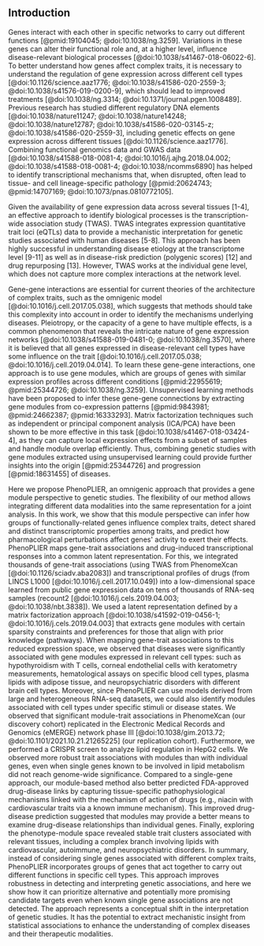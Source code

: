 ## Introduction

Genes interact with each other in specific networks to carry out different functions [@pmid:19104045; @doi:10.1038/ng.3259].
Variations in these genes can alter their functional role and, at a higher level, influence disease-relevant biological processes [@doi:10.1038/s41467-018-06022-6].
To better understand how genes affect complex traits, it is necessary to understand the regulation of gene expression across different cell types [@doi:10.1126/science.aaz1776; @doi:10.1038/s41586-020-2559-3; @doi:10.1038/s41576-019-0200-9], which should lead to improved treatments [@doi:10.1038/ng.3314; @doi:10.1371/journal.pgen.1008489].
Previous research has studied different regulatory DNA elements [@doi:10.1038/nature11247; @doi:10.1038/nature14248; @doi:10.1038/nature12787; @doi:10.1038/s41586-020-03145-z; @doi:10.1038/s41586-020-2559-3], including genetic effects on gene expression across different tissues [@doi:10.1126/science.aaz1776].
Combining functional genomics data and GWAS data [@doi:10.1038/s41588-018-0081-4; @doi:10.1016/j.ajhg.2018.04.002; @doi:10.1038/s41588-018-0081-4; @doi:10.1038/ncomms6890] has helped to identify transcriptional mechanisms that, when disrupted, often lead to tissue- and cell lineage-specific pathology [@pmid:20624743; @pmid:14707169; @doi:10.1073/pnas.0810772105].


Given the availability of gene expression data across several tissues [1-4], an effective approach to identify biological processes is the transcription-wide association study (TWAS).
TWAS integrates expression quantitative trait loci (eQTLs) data to provide a mechanistic interpretation for genetic studies associated with human diseases [5-8].
This approach has been highly successful in understanding disease etiology at the transcriptome level [9-11] as well as in disease-risk prediction (polygenic scores) [12] and drug repurposing [13].
However, TWAS works at the individual gene level, which does not capture more complex interactions at the network level.


Gene-gene interactions are essential for current theories of the architecture of complex traits, such as the omnigenic model [@doi:10.1016/j.cell.2017.05.038], which suggests that methods should take this complexity into account in order to identify the mechanisms underlying diseases.
Pleiotropy, or the capacity of a gene to have multiple effects, is a common phenomenon that reveals the intricate nature of gene expression networks [@doi:10.1038/s41588-019-0481-0; @doi:10.1038/ng.3570], where it is believed that all genes expressed in disease-relevant cell types have some influence on the trait [@doi:10.1016/j.cell.2017.05.038; @doi:10.1016/j.cell.2019.04.014].
To learn these gene-gene interactions, one approach is to use gene modules, which are groups of genes with similar expression profiles across different conditions [@pmid:22955619; @pmid:25344726; @doi:10.1038/ng.3259].
Unsupervised learning methods have been proposed to infer these gene-gene connections by extracting gene modules from co-expression patterns [@pmid:9843981; @pmid:24662387; @pmid:16333293].
Matrix factorization techniques such as independent or principal component analysis (ICA/PCA) have been shown to be more effective in this task [@doi:10.1038/s41467-018-03424-4], as they can capture local expression effects from a subset of samples and handle module overlap efficiently.
Thus, combining genetic studies with gene modules extracted using unsupervised learning could provide further insights into the origin [@pmid:25344726] and progression [@pmid:18631455] of diseases.


<!--
ERROR: the paragraph below could not be revised with the AI model due to the following error:

The AI model returned an empty string ('')
-->
Here we propose PhenoPLIER, an omnigenic approach that provides a gene module perspective to genetic studies.
The flexibility of our method allows integrating different data modalities into the same representation for a joint analysis.
In this work, we show that this module perspective can infer how groups of functionally-related genes influence complex traits, detect shared and distinct transcriptomic properties among traits, and predict how pharmacological perturbations affect genes' activity to exert their effects.
PhenoPLIER maps gene-trait associations and drug-induced transcriptional responses into a common latent representation.
For this, we integrated thousands of gene-trait associations (using TWAS from PhenomeXcan [@doi:10.1126/sciadv.aba2083]) and transcriptional profiles of drugs (from LINCS L1000 [@doi:10.1016/j.cell.2017.10.049]) into a low-dimensional space learned from public gene expression data on tens of thousands of RNA-seq samples (recount2 [@doi:10.1016/j.cels.2019.04.003; @doi:10.1038/nbt.3838]).
We used a latent representation defined by a matrix factorization approach [@doi:10.1038/s41592-019-0456-1; @doi:10.1016/j.cels.2019.04.003] that extracts gene modules with certain sparsity constraints and preferences for those that align with prior knowledge (pathways).
When mapping gene-trait associations to this reduced expression space, we observed that diseases were significantly associated with gene modules expressed in relevant cell types: such as hypothyroidism with T cells, corneal endothelial cells with keratometry measurements, hematological assays on specific blood cell types, plasma lipids with adipose tissue, and neuropsychiatric disorders with different brain cell types.
Moreover, since PhenoPLIER can use models derived from large and heterogeneous RNA-seq datasets, we could also identify modules associated with cell types under specific stimuli or disease states.
We observed that significant module-trait associations in PhenomeXcan (our discovery cohort) replicated in the Electronic Medical Records and Genomics (eMERGE) network phase III [@doi:10.1038/gim.2013.72; @doi:10.1101/2021.10.21.21265225] (our replication cohort).
Furthermore, we performed a CRISPR screen to analyze lipid regulation in HepG2 cells.
We observed more robust trait associations with modules than with individual genes, even when single genes known to be involved in lipid metabolism did not reach genome-wide significance.
Compared to a single-gene approach, our module-based method also better predicted FDA-approved drug-disease links by capturing tissue-specific pathophysiological mechanisms linked with the mechanism of action of drugs (e.g., niacin with cardiovascular traits via a known immune mechanism).
This improved drug-disease prediction suggested that modules may provide a better means to examine drug-disease relationships than individual genes.
Finally, exploring the phenotype-module space revealed stable trait clusters associated with relevant tissues, including a complex branch involving lipids with cardiovascular, autoimmune, and neuropsychiatric disorders.
In summary, instead of considering single genes associated with different complex traits, PhenoPLIER incorporates groups of genes that act together to carry out different functions in specific cell types.
This approach improves robustness in detecting and interpreting genetic associations, and here we show how it can prioritize alternative and potentially more promising candidate targets even when known single gene associations are not detected.
The approach represents a conceptual shift in the interpretation of genetic studies.
It has the potential to extract mechanistic insight from statistical associations to enhance the understanding of complex diseases and their therapeutic modalities.

